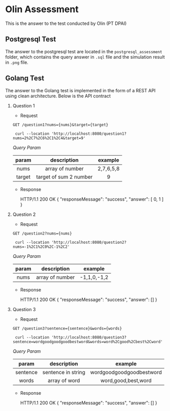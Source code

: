 # Olin Assessment
This is the answer to the test conducted by Olin (PT DPAI)

## Postgresql Test

The answer to the postgresql test are located in the `postgresql_assessment` folder, which contains the query answer in `.sql` file and the simulation result in `.png` file.  

## Golang Test

The answer to the Golang test is implemented in the form of a REST API using clean architecture. Below is the API contract

1. Question 1

    - Request
    
    `GET /question1?nums={nums}&target={target}`

        curl --location 'http://localhost:8080/question1?nums=2%2C7%2C6%2C1%2C4&target=9'

    *Query Param*

    | param | description | example |
    | :---: | :---: | :---: |
    | nums | array of number | 2,7,6,5,8 |
    | target | target of sum 2 number | 9 |

    - Response

        HTTP/1.1 200 OK
        {
            "responseMessage": "success",
            "answer": [
                0,
                1
            ]
        }

2. Question 2

    - Request

    `GET /question2?nums={nums}`

        curl --location 'http://localhost:8080/question2?nums=-1%2C1%2C0%2C-1%2C2'

    *Query Param*

    | param | description | example |
    | :---: | :---: | :---: |       
    | nums | array of number | -1,1,0,-1,2 |

    - Response

        HTTP/1.1 200 OK
        {
            "responseMessage": "success",
            "answer": []
        }

3. Question 3

    - Request
    
    `GET /question3?sentence={sentence}&words={words}`

        curl --location 'http://localhost:8080/question3?sentence=wordgoodgoodgoodbestword&words=word%2Cgood%2Cbest%2Cword'

    *Query Param*

    | param | description | example |
    | :---: | :---: | :---: |
    | sentence | sentence in string | wordgoodgoodgoodbestword |
    | words | array of word | word,good,best,word |

    - Response

        HTTP/1.1 200 OK
        {
            "responseMessage": "success",
            "answer": []
        }
